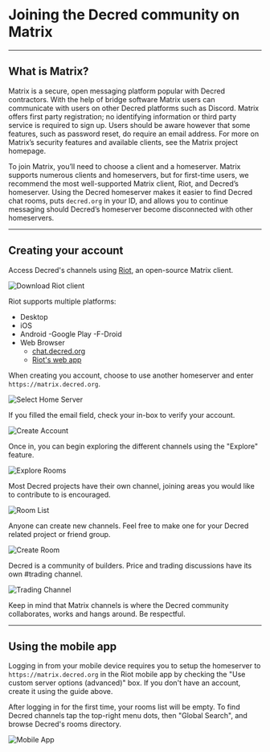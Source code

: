 # Joining the Decred community on Matrix

---

## What is Matrix?

Matrix is a secure, open messaging platform popular with Decred contractors. With the help of bridge software Matrix users can communicate with users on other Decred platforms such as Discord. Matrix offers first party registration; no identifying information or third party service is required to sign up. Users should be aware however that some features, such as password reset, do require an email address. For more on Matrix’s security features and available clients, see the Matrix project homepage.

To join Matrix, you’ll need to choose a client and a homeserver. Matrix supports numerous clients and homeservers, but for first-time users, we recommend the most well-supported Matrix client, Riot, and Decred’s homeserver. Using the Decred homeserver makes it easier to find Decred chat rooms, puts `decred.org` in your ID, and allows you to continue messaging should Decred’s homeserver become disconnected with other homeservers.

---

## Creating your account

Access Decred's channels using [Riot](https://about.riot.im/), an open-source Matrix client.

![Download Riot client](/img/matrix/matrix-01-download.png)

Riot supports multiple platforms:

- Desktop
- iOS
- Android
  -Google Play
  -F-Droid
- Web Browser
    - [chat.decred.org](https://chat.decred.org/)
    - [Riot's web app](https://riot.im/app/)

When creating you account, choose to use another homeserver and enter `https://matrix.decred.org`.

![Select Home Server](/img/matrix/matrix-02-select-home-server.png)

If you filled the email field, check your in-box to verify your account.

![Create Account](/img/matrix/matrix-03-create-account.png)

Once in, you can begin exploring the different channels using the "Explore" feature.

![Explore Rooms](/img/matrix/matrix-04-explore-rooms.png)

Most Decred projects have their own channel, joining areas you would like to contribute to is encouraged.

![Room List](/img/matrix/matrix-05-room-list.png)

Anyone can create new channels. Feel free to make one for your Decred related project or friend group.

![Create Room](/img/matrix/matrix-06-create-room.png)

Decred is a community of builders. Price and trading discussions have its own #trading channel.

![Trading Channel](/img/matrix/matrix-07-trading-channel.png)

Keep in mind that Matrix channels is where the Decred community collaborates, works and hangs around. Be respectful.

---

## Using the mobile app

Logging in from your mobile device requires you to setup the homeserver to `https://matrix.decred.org` in the Riot mobile app by checking the "Use custom server options (advanced)" box. If you don't have an account, create it using the guide above.

After logging in for the first time, your rooms list will be empty. To find Decred channels tap the top-right menu dots, then "Global Search", and browse Decred's rooms directory.

![Mobile App](/img/matrix/matrix-08-mobile.png)
